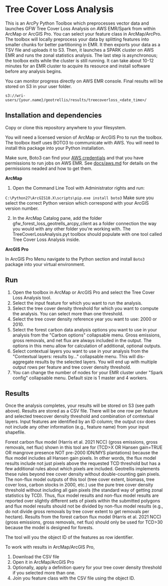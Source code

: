 # Tree Cover Loss Analysis

This is an ArcPy Python Toolbox which preprocesses vector data and launches
GFW Tree Cover Loss Analysis on AWS EMR/Spark from within ArcMap or ArcGIS Pro.
You can select your feature class in ArcMap/ArcPro. The toolbox will locally preprocess your data by
splitting features into smaller chunks for better partitioning in EMR. 
It then exports your data as a TSV file and uploads it to S3.
Then, it launches a SPARK cluster on AWS EMR and runs the zonal statistics analysis.
The last step is asynchronous; the toolbox exits while the cluster is still running.
It can take about 10-12 minutes for an EMR cluster to acquire its resource and install software before any analysis begins.

You can monitor progress directly on AWS EMR console. Final results will be stored on S3 in your user folder.

`s3://wri-users/{your.name}/geotrellis/results/treecoverloss_<date_time>/`

## Installation and dependencies

Copy or clone this repository anywhere to your filesystem.

You will need a licensed version of ArcMap or ArcGIS Pro to run the toolbox. The toolbox itself
uses BOTO3 to communicate with AWS. You will need to install this package into your Python
installation.

Make sure, Boto3 can find your [AWS credentials](https://boto3.amazonaws.com/v1/documentation/api/latest/guide/configuration.html) and that you have permissions to run jobs on AWS EMR. See [docs/aws.md](docs/aws.md) for details on the permissions neaded and how to get them.

__ArcMap__

1. Open the Command Line Tool with Administrator rights and run:

`C:\Python27\ArcGIS10.X\scripts\pip.exe install boto3`
Make sure you select the correct Python version which correspond with your ArcGIS version number.

2. In the ArcMap Catalog pane, add the folder gfw_forest_loss_geotrells_arcpy_client as a folder connection the way
you would with any other folder you're working with. 
The TreeCoverLossAnalysis.pyt toolbox should populate with one tool called Tree Cover Loss Analysis inside.


__ArcGIS Pro__

In ArcGIS Pro Menu navigate to the Python section and install `Boto3` package into
your virtual environment.

## Run

1. Open the toolbox in ArcMap or ArcGIS Pro and select the Tree Cover Loss Analysis tool.
2. Select the input feature for which you want to run the analysis.
3. Select the tree cover density threshold for which you want to compute the analysis.
You can select more than one threshold.
4. Select the tree cover density reference year you want to use: 2000 or 2010.
5. Select the forest carbon data analysis options you want to use in your analysis from the "Carbon options" collapsable menu. 
Gross emissions, gross removals, and net flux are always included in the output. 
The options in this menu allow for calculation of additional, optional outputs. 
6. Select contextual layers you want to use in your analysis from the "Contextual layers: results by..." collapsable menu. 
This will dis-aggregate results by the selected layers.
You will end up with multiple output rows per feature and tree cover density threshold.
7. You can change the number of nodes for your EMR cluster under "Spark config" collapsable menu. 
Default size is 1 master and 4 workers.

## Results

Once the analysis completes, your results will be stored on S3 (see path above).
Results are stored as a CSV file. There will be one row per feature and selected treecover density threshold and
combination of contextual layers. Input features are identified by an ID column; the output csv does not include
any other information (e.g., feature name) from your input shapefile. 

Forest carbon flux model (Harris et al. 2021 NCC) (gross emissions, gross removals, net flux)
shown in this tool are for (TCD>X OR Hansen gain=TRUE OR mangrove presence NOT pre-2000 IDN/MYS plantations) 
because the flux model includes all Hansen gain pixels. 
In other words, the flux model results include not just pixels above the requested TCD threshold but has a few 
additional rules about which pixels are included. 
Geotrellis implements these rules beyond tree cover density without double-counting gain pixels.
The non-flux model outputs of this tool (tree cover extent, biomass, tree cover loss, carbon stocks in 2000, etc.) 
use the pure tree cover density threshold without including all gain pixels (the standard way of getting zonal statistics by TCD).
Thus, flux model results and non-flux model results are reported over slightly different sets of pixels within the 
submitted polygons and flux model results should not be divided by non-flux model results 
(e.g., do not divide gross removals by tree cover extent to get removals per hectare).
Results from the forest carbon flux model (Harris et al. 2021 NCC) (gross emissions, gross removals, net flux) 
should only be used for TCD>30 because the model is designed for forests. 

The tool will you the object ID of the features as row identifier.

To work with results in ArcMap/ArcGIS Pro,
1. Download the CSV file
2. Open it in ArcMap/ArcGIS Pro
3. Optionally, apply a definition query for your tree cover density threshold if you selected more than one.
4. Join you feature class with the CSV file using the object ID.

